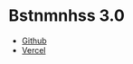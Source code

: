 # Bstnmnhss 3.0

- [Github](https://yashbstnmnhss.github.io)
- [Vercel](https://yashbstnmnhss.vercel.app)